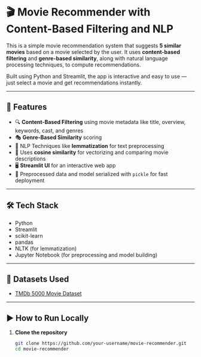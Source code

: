 # 🎬 Movie Recommender with Content-Based Filtering and NLP

This is a simple movie recommendation system that suggests **5 similar movies** based on a movie selected by the user. It uses **content-based filtering** and **genre-based similarity**, along with natural language processing techniques, to compute recommendations.

Built using Python and Streamlit, the app is interactive and easy to use — just select a movie and get recommendations instantly.

---

## 🚀 Features

- 🔍 **Content-Based Filtering** using movie metadata like title, overview, keywords, cast, and genres
- 🎭 **Genre-Based Similarity** scoring
- 🧠 NLP Techniques like **lemmatization** for text preprocessing
- 🧰 Uses **cosine similarity** for vectorizing and comparing movie descriptions
- 🖥️ **Streamlit UI** for an interactive web app
- 💾 Preprocessed data and model serialized with `pickle` for fast deployment

---

## 🛠 Tech Stack

- Python
- Streamlit
- scikit-learn
- pandas
- NLTK (for lemmatization)
- Jupyter Notebook (for preprocessing and model building)

---

## 📁 Datasets Used

- [TMDb 5000 Movie Dataset](https://www.kaggle.com/datasets/tmdb/tmdb-movie-metadata)

---

## ▶️ How to Run Locally

1. **Clone the repository**
   ```bash
   git clone https://github.com/your-username/movie-recommender.git
   cd movie-recommender
